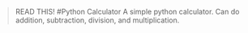 >READ THIS!
#Python Calculator
A simple python calculator. Can do addition, subtraction, division, and multiplication. 
